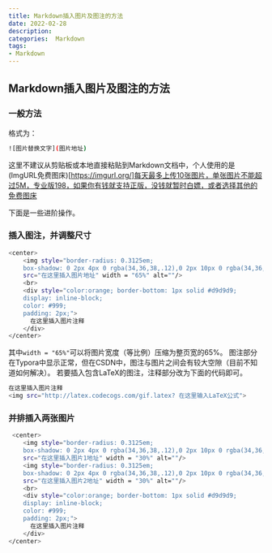 ```yaml
---
title: Markdown插入图片及图注的方法
date: 2022-02-28
description: 
categories:  Markdown
tags:
- Markdown
---
```

<script src="prism.js"></script>
<link href="themes/prism.css" rel="stylesheet" />

## Markdown插入图片及图注的方法

### 一般方法

格式为：

```bash
![图片替换文字](图片地址)
```

这里不建议从剪贴板或本地直接粘贴到Markdown文档中，个人使用的是(ImgURL免费图床)[https://imgurl.org/]每天最多上传10张图片，单张图片不能超过5M，专业版198，如果你有钱就支持正版，没钱就暂时白嫖，或者选择其他的免费图床

下面是一些进阶操作。

### 插入图注，并调整尺寸
```bash
<center>
    <img style="border-radius: 0.3125em;
    box-shadow: 0 2px 4px 0 rgba(34,36,38,.12),0 2px 10px 0 rgba(34,36,38,.08);" 
    src="在这里插入图片地址" width = "65%" alt=""/>
    <br>
    <div style="color:orange; border-bottom: 1px solid #d9d9d9;
    display: inline-block;
    color: #999;
    padding: 2px;">
      在这里插入图片注释
  	</div>
</center>
```
其中`width = "65%"`可以将图片宽度（等比例）压缩为整页宽的65%。
图注部分在Typora中显示正常，但在CSDN中，图注与图片之间会有较大空隙（目前不知道如何解决）。
若要插入包含LaTeX的图注，注释部分改为下面的代码即可。
```bash
在这里插入图片注释
<img src="http://latex.codecogs.com/gif.latex? 在这里输入LaTeX公式">
```


### 并排插入两张图片


```bash
 <center>
    <img style="border-radius: 0.3125em;
    box-shadow: 0 2px 4px 0 rgba(34,36,38,.12),0 2px 10px 0 rgba(34,36,38,.08);" 
    src="在这里插入图片1地址" width = "30%" alt=""/>
    <img style="border-radius: 0.3125em;
    box-shadow: 0 2px 4px 0 rgba(34,36,38,.12),0 2px 10px 0 rgba(34,36,38,.08);" 
    src="在这里插入图片2地址" width = "30%" alt=""/>
    <br>
    <div style="color:orange; border-bottom: 1px solid #d9d9d9;
    display: inline-block;
    color: #999;
    padding: 2px;">
      在这里插入图片注释
  	</div>
</center>
```
